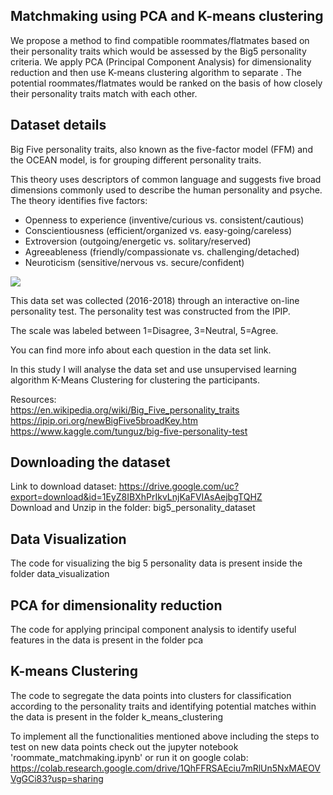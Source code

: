 ## Matchmaking using PCA and K-means clustering
We propose a method to find compatible roommates/flatmates based on their personality traits which 
would be assessed by the Big5 personality criteria. We apply PCA (Principal Component Analysis) for dimensionality reduction
and then use K-means clustering algorithm to separate . The potential roommates/flatmates would be ranked on the basis 
of how closely their personality traits match with each other.
 

## Dataset details

Big Five personality traits, also known as the five-factor model (FFM) and the OCEAN model, is for grouping different personality traits.

This theory uses descriptors of common language and suggests five broad dimensions commonly used to describe the human personality and psyche. The theory identifies five factors:

* Openness to experience (inventive/curious vs. consistent/cautious)
* Conscientiousness (efficient/organized vs. easy-going/careless)
* Extroversion (outgoing/energetic vs. solitary/reserved)
* Agreeableness (friendly/compassionate vs. challenging/detached)
* Neuroticism (sensitive/nervous vs. secure/confident)

![](https://drive.google.com/uc?id=1dbNj4UDAI9fRDpzo0t-RpvIOORStLZ4p)

This data set was collected (2016-2018) through an interactive on-line personality test. The personality test was constructed from the IPIP. 

The scale was labeled between 1=Disagree, 3=Neutral, 5=Agree.

You can find more info about each question in the data set link.

In this study I will analyse the data set and use unsupervised learning algorithm K-Means Clustering for clustering the participants.

Resources: \
https://en.wikipedia.org/wiki/Big_Five_personality_traits \
https://ipip.ori.org/newBigFive5broadKey.htm \
https://www.kaggle.com/tunguz/big-five-personality-test

## Downloading the dataset

Link to download dataset: https://drive.google.com/uc?export=download&id=1EyZ8IBXhPrIkvLnjKaFVIAsAejbgTQHZ
\
Download and Unzip in the folder: big5_personality_dataset

## Data Visualization
The code for visualizing the big 5 personality data is present inside the folder data_visualization

## PCA for dimensionality reduction
The code for applying principal component analysis to identify useful features in the data is present in the folder pca
 
## K-means Clustering
The code to segregate the data points into clusters for classification according to the personality traits and identifying potential matches within the data is present in the folder k_means_clustering

To implement all the functionalities mentioned above including the steps to test on 
new data points check out the jupyter notebook 'roommate_matchmaking.ipynb' 
or run it on google colab: https://colab.research.google.com/drive/1QhFFRSAEciu7mRlUn5NxMAEOVVgGCi83?usp=sharing 
